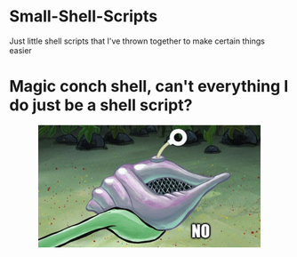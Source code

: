 # Small-Shell-Scripts
Just little shell scripts that I've thrown together to make certain things easier

# Magic conch shell, can't everything I do just be a shell script?

<p align="center">
<img src="https://github.com/Nathan-Yorio/Small-Shell-Scripts/blob/11914e9dfa217d47529dc03cf88af34d8a26f465/Assets/conch_no.png" width="400" height="220" />
</p>

